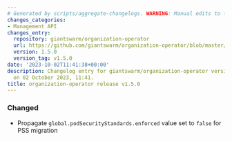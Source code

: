 ```yaml
---
# Generated by scripts/aggregate-changelogs. WARNING: Manual edits to this files will be overwritten.
changes_categories:
- Management API
changes_entry:
  repository: giantswarm/organization-operator
  url: https://github.com/giantswarm/organization-operator/blob/master/CHANGELOG.md#150---2023-10-02
  version: 1.5.0
  version_tag: v1.5.0
date: '2023-10-02T11:41:38+00:00'
description: Changelog entry for giantswarm/organization-operator version 1.5.0, published
  on 02 October 2023, 11:41.
title: organization-operator release v1.5.0
---
```


### Changed
- Propagate `global.podSecurityStandards.enforced` value set to `false` for PSS migration
